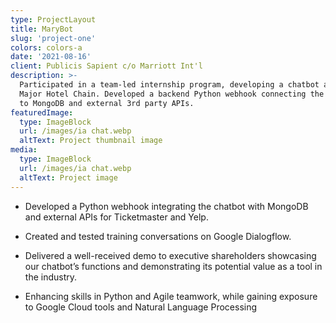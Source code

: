```yaml
---
type: ProjectLayout
title: MaryBot
slug: 'project-one'
colors: colors-a
date: '2021-08-16'
client: Publicis Sapient c/o Marriott Int'l
description: >-
  Participated in a team-led internship program, developing a chatbot app for a
  Major Hotel Chain. Developed a backend Python webhook connecting the chatbot
  to MongoDB and external 3rd party APIs.
featuredImage:
  type: ImageBlock
  url: /images/ia chat.webp
  altText: Project thumbnail image
media:
  type: ImageBlock
  url: /images/ia chat.webp
  altText: Project image
---
```


- Developed a Python webhook integrating the chatbot with MongoDB and external APIs for Ticketmaster and Yelp.

<!---->

- Created and tested training conversations on Google Dialogflow. 

<!---->

- Delivered a well-received demo to executive shareholders showcasing our chatbot’s functions and demonstrating its potential value as a tool in the industry. 

<!---->

- Enhancing skills in Python and Agile teamwork, while gaining exposure to Google Cloud tools and Natural Language Processing
